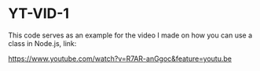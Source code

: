 # YT-VID-1

This code serves as an example for the video I made on how you can use a class in Node.js, link:

https://www.youtube.com/watch?v=R7AR-anGgoc&feature=youtu.be
